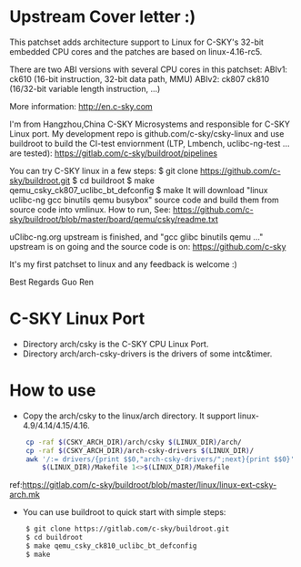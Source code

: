 # Upstream Cover letter :)

This patchset adds architecture support to Linux for C-SKY's 32-bit embedded
CPU cores and the patches are based on linux-4.16-rc5.

There are two ABI versions with several CPU cores in this patchset:
  ABIv1: ck610 (16-bit instruction, 32-bit data path, MMU)
  ABIv2: ck807 ck810 (16/32-bit variable length instruction, ...)

More information: http://en.c-sky.com

I'm from Hangzhou,China C-SKY Microsystems and responsible for C-SKY Linux
port.
My development repo is github.com/c-sky/csky-linux and use buildroot to build
the CI-test enviornment (LTP, Lmbench, uclibc-ng-test ... are tested):
  https://gitlab.com/c-sky/buildroot/pipelines

You can try C-SKY linux in a few steps:
  $ git clone https://github.com/c-sky/buildroot.git
  $ cd buildroot
  $ make qemu_csky_ck807_uclibc_bt_defconfig
  $ make
It will download "linux uclibc-ng gcc binutils qemu busybox" source code and build
them from source code into vmlinux. How to run, See:
  https://github.com/c-sky/buildroot/blob/master/board/qemu/csky/readme.txt

uClibc-ng.org upstream is finished, and "gcc glibc binutils qemu ..." upstream is
on going and the source code is on:
  https://github.com/c-sky

It's my first patchset to linux and any feedback is welcome :)

Best Regards
  Guo Ren

# C-SKY Linux Port

* Directory arch/csky is the C-SKY CPU Linux Port.
* Directory arch/arch-csky-drivers is the drivers of some intc&timer.

# How to use
* Copy the arch/csky to the linux/arch directory. It support linux-4.9/4.14/4.15/4.16.
```sh
    cp -raf $(CSKY_ARCH_DIR)/arch/csky $(LINUX_DIR)/arch/
    cp -raf $(CSKY_ARCH_DIR)/arch-csky-drivers $(LINUX_DIR)/
    awk '/:= drivers/{print $$0,"arch-csky-drivers/";next}{print $$0}' \
        $(LINUX_DIR)/Makefile 1<>$(LINUX_DIR)/Makefile
```
  ref:https://gitlab.com/c-sky/buildroot/blob/master/linux/linux-ext-csky-arch.mk

* You can use buildroot to quick start with simple steps:

```sh
    $ git clone https://gitlab.com/c-sky/buildroot.git
    $ cd buildroot
    $ make qemu_csky_ck810_uclibc_bt_defconfig
    $ make
```

